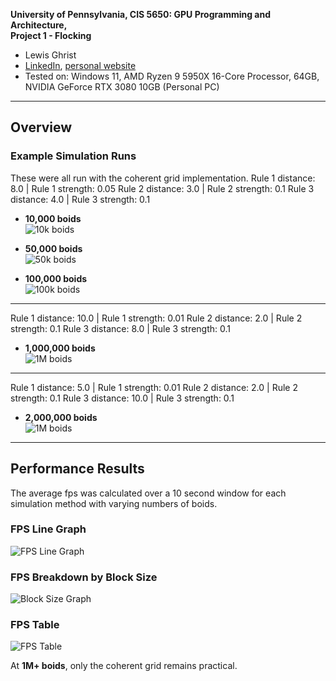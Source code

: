 **University of Pennsylvania, CIS 5650: GPU Programming and Architecture,  
Project 1 - Flocking**

* Lewis Ghrist  
* [LinkedIn](https://www.linkedin.com/in/lewis-ghrist-4b1b3728b/), [personal website](https://siwel-cg.github.io/siwel.cg_websiteV1/index.html#home)  
* Tested on: Windows 11, AMD Ryzen 9 5950X 16-Core Processor, 64GB, NVIDIA GeForce RTX 3080 10GB (Personal PC)

---

## Overview

### Example Simulation Runs 
These were all run with the coherent grid implementation. 
Rule 1 distance: 8.0 | Rule 1 strength: 0.05
Rule 2 distance: 3.0 | Rule 2 strength: 0.1
Rule 3 distance: 4.0 | Rule 3 strength: 0.1

- **10,000 boids**  
  ![10k boids](BOIDS_834_10000.gif)

- **50,000 boids**  
  ![50k boids](BOIDS_834_50000.gif)

- **100,000 boids**  
  ![100k boids](BOIDS_834_100000.gif)

---
Rule 1 distance: 10.0 | Rule 1 strength: 0.01
Rule 2 distance: 2.0 | Rule 2 strength: 0.1
Rule 3 distance: 8.0 | Rule 3 strength: 0.1

- **1,000,000 boids**  
  ![1M boids](BOIDS_1028_1000000.gif)

---
Rule 1 distance: 5.0 | Rule 1 strength: 0.01
Rule 2 distance: 2.0 | Rule 2 strength: 0.1
Rule 3 distance: 10.0 | Rule 3 strength: 0.1

- **2,000,000 boids**  
  ![1M boids](BOIDS_5210_1000000.gif)

---

## Performance Results
The average fps was calculated over a 10 second window for each simulation method with varying numbers of boids.
### FPS Line Graph
![FPS Line Graph](FPS_LineGrpah_V1.png)

### FPS Breakdown by Block Size
![Block Size Graph](FPS_BlockGraph_V1.png)

### FPS Table
![FPS Table](FPS_Table_V1.png)

At **1M+ boids**, only the coherent grid remains practical.
